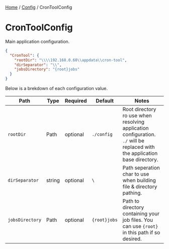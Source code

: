 [Home](/README.md) / [Config](/docs/configuration/README.md) / CronToolConfig

# CronToolConfig
Main application configuration.

```json
{
  "CronTool": {
    "rootDir": "\\\\192.168.0.60\\appdata\\cron-tool",
    "dirSeparator": "\\",
    "jobsDirectory": "{root}jobs"
  } 
}
```

Below is a brekdown of each configuration value.

| Path | Type | Required | Default | Notes |
| --- | --- | --- | --- | --- |
| `rootDir` | Path | optional | `./config` | Root directory ro use when resolving application configuration. `./` will be replaced with the application base directory. |
| `dirSeparator` | string | optional | `\` | Path seperation char to use when building file & directory pathing. |
| `jobsDirectory` | Path | optional | `{root}jobs` | Path to directory containing your job files. You can use `{root}` in this path if so desired. |
